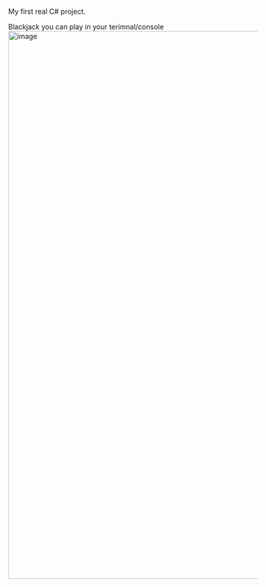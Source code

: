 My first real C# project.

Blackjack you can play in your terimnal/console
<img width="1082" height="1105" alt="image" src="https://github.com/user-attachments/assets/4350e89b-ba29-4fef-a44c-40dc080d64d6" />
